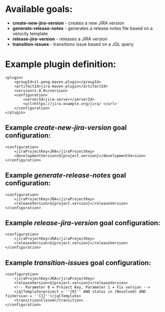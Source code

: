Available goals:
================
* **create-new-jira-version** - creates a new JIRA version
* **generate-release-notes** - generates a release notes file based on a velocity template
* **release-jira-version** - releases a JIRA version
* **transition-issues** - transitions issue based on a JQL query 

Example plugin definition:
==========================
    <plugin>
        <groupId>it.peng.maven.plugin</groupId>
        <artifactId>jira-maven-plugin</artifactId>
        <version>1.0.0</version>
        <configuration>
            <serverId>jira-server</serverId>
            <url>https://jira.example.org/jira/ </url>
        </configuration>
    </plugin>

Example _create-new-jira-version_ goal configuration:
-------------------------------------
    <configuration>
        <jiraProjectKey>JRA</jiraProjectKey>
        <developmentVersion>${project.version}</developmentVersion>
    </configuration>

Example _generate-release-notes_ goal configuration:
------------------------------------------
    <configuration>
        <jiraProjectKey>JRA</jiraProjectKey>
        <releaseVersion>${project.version}</releaseVersion>
    </configuration>

Example _release-jira-version_ goal configuration:
----------------------------------------
    <configuration>
        <jiraProjectKey>JRA</jiraProjectKey>
        <releaseVersion>${project.version}</releaseVersion>
    </configuration>

Example _transition-issues_ goal configuration:
-------------------------------------------
    <configuration>
        <jiraProjectKey>JRA</jiraProjectKey>
        <releaseVersion>${project.version}</releaseVersion>
        <!-- Parameter 0 = Project Key, Parameter 1 = Fix version -->
        <jqlTemplate>project = ''{0}'' AND status in (Resolved) AND fixVersion = ''{1}''</jqlTemplate>
        <transition>Closed</transition>
    </configuration>
